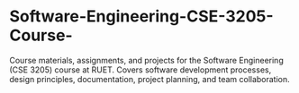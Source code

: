 # Software-Engineering-CSE-3205-Course-
Course materials, assignments, and projects for the Software Engineering (CSE 3205) course at RUET. Covers software development processes, design principles, documentation, project planning, and team collaboration.
